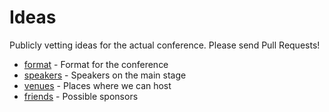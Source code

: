 # Ideas

Publicly vetting ideas for the actual conference. Please send Pull Requests!

- [format](format.md) - Format for the conference
- [speakers](speakers.md) - Speakers on the main stage
- [venues](venues.md) - Places where we can host
- [friends](friends.md) - Possible sponsors
